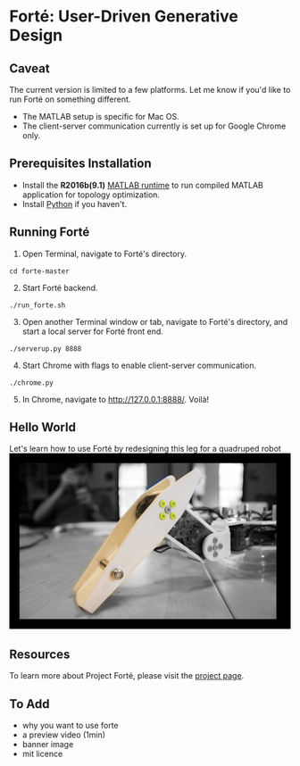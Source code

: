 # Forté: User-Driven Generative Design
## Caveat
The current version is limited to a few platforms. Let me know if you'd like to run Forté on something different.
* The MATLAB setup is specific for Mac OS.
* The client-server communication currently is set up for Google Chrome only.

## Prerequisites Installation
* Install the **R2016b(9.1)** [MATLAB runtime](https://www.mathworks.com/products/compiler/matlab-runtime.html) to run compiled MATLAB application for topology optimization.
* Install [Python](https://www.python.org/downloads/) if you haven't.


## Running Forté
1. Open Terminal, navigate to Forté's directory.
```shell
cd forte-master
```

2. Start Forté backend.
```shell
./run_forte.sh
```

3. Open another Terminal window or tab, navigate to Forté's directory, and start a local server for Forté front end.
```shell
./serverup.py 8888
```

4. Start Chrome with flags to enable client-server communication.
```shell
./chrome.py
```

5. In Chrome, navigate to http://127.0.0.1:8888/. Voilà!

## Hello World
Let's learn how to use Forté by redesigning this leg for a quadruped robot
![alt text](images/forte_tutorial0.png "Logo Title Text 1")

## Resources
To learn more about Project Forté, please visit the [project page](http://web.xiangchen.me/#forteacute).

## To Add
- why you want to use forte
- a preview video (1min)
- banner image
- mit licence
